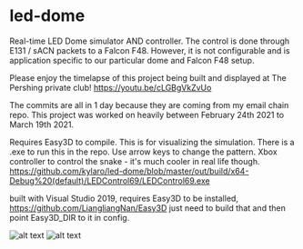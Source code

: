 # led-dome
Real-time LED Dome simulator AND controller. The control is done through E131 / sACN packets to a Falcon F48. However, it is not configurable and is application specific to our particular dome and Falcon F48 setup.

Please enjoy the timelapse of this project being built and displayed at The Pershing private club!
https://youtu.be/cLGBgVkZvUo

The commits are all in 1 day because they are coming from my email chain repo. This project was worked on heavily between February 24th 2021 to March 19th 2021.

Requires Easy3D to compile. This is for visualizing the simulation.
There is a .exe to run this in the repo. Use arrow keys to change the pattern. Xbox controller to control the snake - it's much cooler in real life though.
https://github.com/kylaro/led-dome/blob/master/out/build/x64-Debug%20(default)/LEDControl69/LEDControl69.exe

built with Visual Studio 2019, requires Easy3D to be installed, https://github.com/LiangliangNan/Easy3D just need to build that and then point Easy3D_DIR to it in config.

![alt text](https://i.imgur.com/I5KZkV3.png)
![alt text](https://i.imgur.com/eSpTjxV.png)

